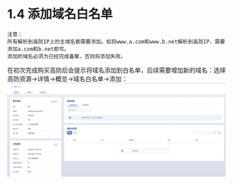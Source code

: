 

# 1.4 添加域名白名单
  
    注意：
    所有解析到高防IP上的主域名都需要添加。如将www.a.com和www.b.net解析到高防IP，需要添加a.com和b.net即可。
    添加的域名必须为已经完成备案，否则将添加失败。

在初次完成购买高防后会提示将域名添加到白名单，后续需要增加新的域名：选择高防资源-\>详情-\>概览-\>域名白名单-\>添加：
![](/images/uads/opintro/addDomain.png)
